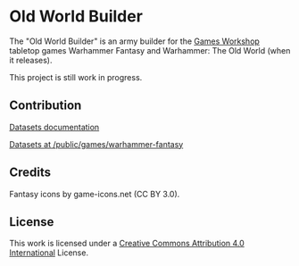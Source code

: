 # Old World Builder

The "Old World Builder" is an army builder for the [Games Workshop](https://www.games-workshop.com) tabletop games Warhammer Fantasy and Warhammer: The Old World (when it releases).

This project is still work in progress.

## Contribution

[Datasets documentation](https://github.com/nthiebes/old-world-builder/blob/main/docs/datasets.md)

[Datasets at /public/games/warhammer-fantasy](https://github.com/nthiebes/old-world-builder/tree/main/public/games/warhammer-fantasy)

## Credits

Fantasy icons by game-icons.net (CC BY 3.0).

## License

This work is licensed under a [Creative Commons Attribution 4.0 International](https://creativecommons.org/licenses/by/4.0/) License.
